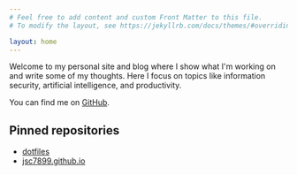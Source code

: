 ```yaml
---
# Feel free to add content and custom Front Matter to this file.
# To modify the layout, see https://jekyllrb.com/docs/themes/#overriding-theme-defaults

layout: home
---
```


Welcome to my personal site and blog where I show what I'm working on and write some of my thoughts. Here I focus on topics like information security, artificial intelligence, and productivity.

You can find me on [GitHub](https://github.com/jsc7899).

## Pinned repositories

- [dotfiles](https://github.com/jsc7899/dotfiles)
- [jsc7899.github.io](https://github.com/jsc7899/jsc7899.github.io)


